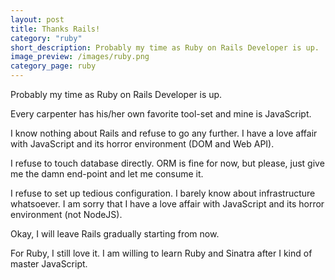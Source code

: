 ```yaml
---
layout: post
title: Thanks Rails!
category: "ruby"
short_description: Probably my time as Ruby on Rails Developer is up.
image_preview: /images/ruby.png
category_page: ruby
---
```



Probably my time as Ruby on Rails Developer is up.

Every carpenter has his/her own favorite tool-set and mine is
JavaScript.

I know nothing about Rails and refuse to go any further. I have a love affair
with JavaScript and its horror environment (DOM and Web API).

I refuse to touch database directly. ORM is fine for now, but please, just give
me the damn end-point and let me consume it.

I refuse to set up tedious configuration. I barely know about infrastructure
whatsoever. I am sorry that I have a love affair with JavaScript and its horror
environment (not NodeJS).

Okay, I will leave Rails gradually starting from now.

For Ruby, I still love it. I am willing to learn Ruby and Sinatra after I kind
of master JavaScript.
